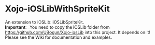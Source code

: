 # Xojo-iOSLibWithSpriteKit
An extension to iOSLib: iOSLibSpriteKit.  
**Important**: _You need to copy the iOSLib folder from https://github.com/UBogun/Xojo-iosLib into this project. It depends on it!  
Please see the Wiki for documentation and examples.
